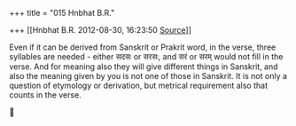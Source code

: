 +++
title = "015 Hnbhat B.R."

+++
[[Hnbhat B.R.	2012-08-30, 16:23:50 [Source](https://groups.google.com/g/samskrita/c/9pLmZYZ4NcI)]]



Even if it can be derived from Sanskrit or Prakrit word, in the verse, three syllables are needed - either सदसः or सरसः, and सरं or सरम् would not fill in the verse. And for meaning also they will give different things in Sanskrit, and also the meaning given by you is not one of those in Sanskrit. It is not only a question of etymology or derivation, but metrical requirement also that counts in the verse.



